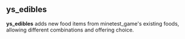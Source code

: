 ## ys_edibles

**ys_edibles** adds new food items from minetest_game's existing foods, allowing different combinations and offering choice.
